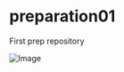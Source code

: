# preparation01
First prep repository

![Image](https://www.google.com/url?sa=i&url=https%3A%2F%2Fgiphy.com%2Fgifs%2Fspongebob-my-post-netflix-and-chill-UvOcKPHrkKSLm&psig=AOvVaw1n56vLkUuLQcmNNKTFiXJR&ust=1630670966358000&source=images&cd=vfe&ved=0CAsQjRxqFwoTCJCopu-g4PICFQAAAAAdAAAAABAD)


